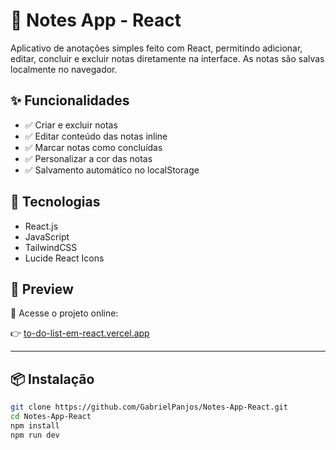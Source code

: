 # 📝 Notes App - React

Aplicativo de anotações simples feito com React, permitindo adicionar, editar, concluir e excluir notas diretamente na interface. As notas são salvas localmente no navegador.

## ✨ Funcionalidades

- ✅ Criar e excluir notas
- ✅ Editar conteúdo das notas inline
- ✅ Marcar notas como concluídas
- ✅ Personalizar a cor das notas
- ✅ Salvamento automático no localStorage

## 🚀 Tecnologias

- React.js
- JavaScript
- TailwindCSS
- Lucide React Icons

## 📸 Preview

🔗 Acesse o projeto online:

👉 [to-do-list-em-react.vercel.app](https://notes-app-react-pi-two.vercel.app)

---

## 📦 Instalação

```bash
git clone https://github.com/GabrielPanjos/Notes-App-React.git
cd Notes-App-React
npm install
npm run dev
